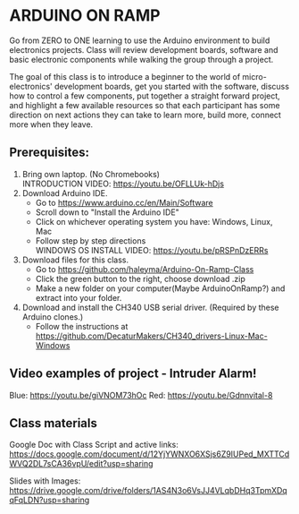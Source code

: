 # ARDUINO ON RAMP
Go from ZERO to ONE learning to use the Arduino environment to build electronics projects. Class will review development boards, software and basic electronic components while walking the group through a project.

The goal of this class is to introduce a beginner to the world of micro-electronics' development boards, get you started with the software, discuss how to control a few components, put together a straight forward project, and highlight a few available resources so that each participant has some direction on next actions they can take to learn more, build more, connect more when they leave.

## Prerequisites:
1. Bring own laptop.  (No Chromebooks)\
INTRODUCTION VIDEO:  https://youtu.be/OFLLUk-hDjs
1. Download Arduino IDE.
    * Go to https://www.arduino.cc/en/Main/Software
    * Scroll down to "Install the Arduino IDE"
    * Click on whichever operating system you have: Windows, Linux, Mac
    * Follow step by step directions  
WINDOWS OS INSTALL VIDEO: https://youtu.be/pRSPnDzERRs
1. Download files for this class.
    * Go to https://github.com/haleyma/Arduino-On-Ramp-Class
    * Click the green button to the right, choose download .zip
    * Make a new folder on your computer(Maybe ArduinoOnRamp?) and extract into your folder.
1. Download and install the CH340 USB serial driver.  (Required by these Arduino clones.)
    * Follow the instructions at https://github.com/DecaturMakers/CH340_drivers-Linux-Mac-Windows

## Video examples of project - Intruder Alarm!
Blue:  https://youtu.be/giVNOM73hOc
Red:  https://youtu.be/Gdnnvital-8

## Class materials
Google Doc with Class Script and active links:
https://docs.google.com/document/d/12YjYWNXO6XSjs6Z9IUPed_MXTTCdWVQ2DL7sCA36vpU/edit?usp=sharing

Slides with Images:
https://drive.google.com/drive/folders/1AS4N3o6VsJJ4VLqbDHq3TpmXDqqFqLDN?usp=sharing
